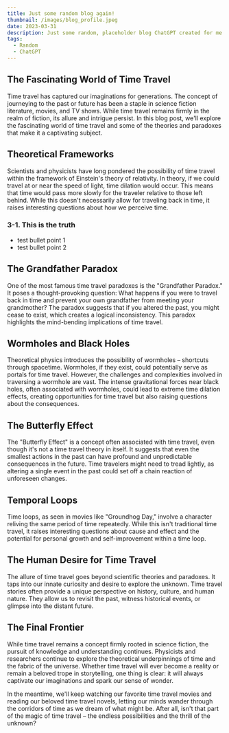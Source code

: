 ```yaml
---
title: Just some random blog again!
thumbnail: /images/blog_profile.jpeg
date: 2023-03-31
description: Just some random, placeholder blog ChatGPT created for me about Next.js.
tags:
  - Random
  - ChatGPT
---
```


## The Fascinating World of Time Travel

Time travel has captured our imaginations for generations. The concept of journeying to the past or future has been a staple in science fiction literature, movies, and TV shows. While time travel remains firmly in the realm of fiction, its allure and intrigue persist. In this blog post, we'll explore the fascinating world of time travel and some of the theories and paradoxes that make it a captivating subject.

## Theoretical Frameworks

Scientists and physicists have long pondered the possibility of time travel within the framework of Einstein's theory of relativity. In theory, if we could travel at or near the speed of light, time dilation would occur. This means that time would pass more slowly for the traveler relative to those left behind. While this doesn't necessarily allow for traveling back in time, it raises interesting questions about how we perceive time.

### 3-1. This is the truth

- test bullet point 1
- test bullet point 2

## The Grandfather Paradox

One of the most famous time travel paradoxes is the "Grandfather Paradox." It poses a thought-provoking question: What happens if you were to travel back in time and prevent your own grandfather from meeting your grandmother? The paradox suggests that if you altered the past, you might cease to exist, which creates a logical inconsistency. This paradox highlights the mind-bending implications of time travel.

## Wormholes and Black Holes

Theoretical physics introduces the possibility of wormholes – shortcuts through spacetime. Wormholes, if they exist, could potentially serve as portals for time travel. However, the challenges and complexities involved in traversing a wormhole are vast. The intense gravitational forces near black holes, often associated with wormholes, could lead to extreme time dilation effects, creating opportunities for time travel but also raising questions about the consequences.

## The Butterfly Effect

The "Butterfly Effect" is a concept often associated with time travel, even though it's not a time travel theory in itself. It suggests that even the smallest actions in the past can have profound and unpredictable consequences in the future. Time travelers might need to tread lightly, as altering a single event in the past could set off a chain reaction of unforeseen changes.

## Temporal Loops

Time loops, as seen in movies like "Groundhog Day," involve a character reliving the same period of time repeatedly. While this isn't traditional time travel, it raises interesting questions about cause and effect and the potential for personal growth and self-improvement within a time loop.

## The Human Desire for Time Travel

The allure of time travel goes beyond scientific theories and paradoxes. It taps into our innate curiosity and desire to explore the unknown. Time travel stories often provide a unique perspective on history, culture, and human nature. They allow us to revisit the past, witness historical events, or glimpse into the distant future.

## The Final Frontier

While time travel remains a concept firmly rooted in science fiction, the pursuit of knowledge and understanding continues. Physicists and researchers continue to explore the theoretical underpinnings of time and the fabric of the universe. Whether time travel will ever become a reality or remain a beloved trope in storytelling, one thing is clear: it will always captivate our imaginations and spark our sense of wonder.

In the meantime, we'll keep watching our favorite time travel movies and reading our beloved time travel novels, letting our minds wander through the corridors of time as we dream of what might be. After all, isn't that part of the magic of time travel – the endless possibilities and the thrill of the unknown?
